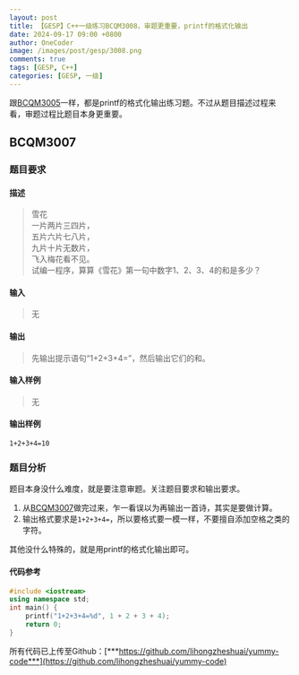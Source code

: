 ```yaml
---
layout: post
title: 【GESP】C++一级练习BCQM3008，审题更重要，printf的格式化输出
date: 2024-09-17 09:00 +0800
author: OneCoder
image: /images/post/gesp/3008.png
comments: true
tags: [GESP, C++]
categories: [GESP, 一级]
---
```

跟[BCQM3005](https://www.coderli.com/gesp-1-bcqm3005/)一样，都是printf的格式化输出练习题。不过从题目描述过程来看，审题过程比题目本身更重要。

<!--more-->

## BCQM3007

### 题目要求

#### 描述

>雪花  
>一片两片三四片，  
>五片六片七八片，  
>九片十片无数片，  
>飞入梅花看不见。  
>试编一程序，算算《雪花》第一句中数字1、2、3、4的和是多少？  

#### 输入

>无

#### 输出

>先输出提示语句“1+2+3+4=”，然后输出它们的和。

#### 输入样例

>无

#### 输出样例

```console
1+2+3+4=10
```

### 题目分析

题目本身没什么难度，就是要注意审题。关注题目要求和输出要求。

1. 从[BCQM3007](https://www.coderli.com/gesp-1-bcqm3007/)做完过来，乍一看误以为再输出一首诗，其实是要做计算。
2. 输出格式要求是`1+2+3+4=`，所以要格式要一模一样，不要擅自添加空格之类的字符。

其他没什么特殊的，就是用printf的格式化输出即可。

#### 代码参考

```cpp
#include <iostream>
using namespace std;
int main() {
    printf("1+2+3+4=%d", 1 + 2 + 3 + 4);
    return 0;
}
```

所有代码已上传至Github：[***https://github.com/lihongzheshuai/yummy-code***](https://github.com/lihongzheshuai/yummy-code)